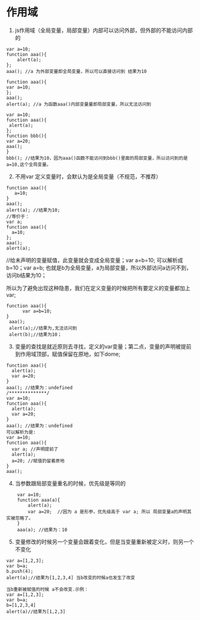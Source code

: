 # 作用域

1. js作用域（全局变量，局部变量）内部可以访问外部，但外部的不能访问内部的 

```
var a=10;
function aaa(){ 
    alert(a);
};
aaa(); //a 为外部变量即全局变量，所以可以直接访问到 结果为10
```

```
function aaa(){
var a=10;  
};
aaa();
alert(a); //a 为函数aaa()内部变量量即局部变量，所以无法访问到
```

```
var a=10; 
function aaa(){ 
 alert(a);
};            
function bbb(){
var a=20;
aaa();
}
bbb(); //结果为10，因为aaa()函数不能访问到bbb()里面的局部变量，所以访问到的是a=10,这个全局变量。
```
2. 不用var 定义变量时，会默认为是全局变量（不规范，不推荐）

```
function aaa(){
   a=10; 
}
aaa();
alert(a); //结果为10; 
//等价于：
var a;
function aaa(){
  a=10;
};
aaa();
alert(a);
```
//给未声明的变量赋值，此变量就会变成全局变量；var a=b=10; 可以解析成 b=10；var a=b; 也就是b为全局变量，a为局部变量，所以外部访问a访问不到，访问b结果为10；

所以为了避免出现这种隐患，我们在定义变量的时候把所有要定义的变量都加上var;

```
function aaa(){
      var a=b=10; 
}
 aaa();
 alert(a);//结果为,无法访问到
 alert(b);//结果为10；
```
3. 变量的查找是就近原则去寻找，定义的var变量；第二点，变量的声明被提前到作用域顶部，赋值保留在原地，如下dome;

```
function aaa(){
  alert(a);
  var a=20;
}
aaa(); //结果为：undefined  
/**************/
var a=10;
function aaa(){
  alert(a);
  var a=20;
}
aaa(); //结果为：undefined
可以解析为是:
var a=10;
function aaa(){
  var a; //声明提前了
  alert(a);
  a=20; //赋值扔留着原地
}
aaa();
```
4. 当参数跟局部变量重名的时候，优先级是等同的

```
    var a=10;
    function aaa(a){ 
        alert(a);
        var a=20;  //因为 a 是形参，优先级高于 var a; 所以 局部变量a的声明其实被忽略了。
    } 
    aaa(a); //结果为：10
```

5. 变量修改的时候另一个变量会跟着变化，但是当变量重新被定义时，则另一个不变化

```
var a=[1,2,3];
var b=a;
b.push(4); 
alert(a);//结果为[1,2,3,4] 当b改变的时候a也发生了改变  

当b重新被赋值的时候 a不会改变.示例：
var a=[1,2,3];
var b=a;
b=[1,2,3,4]
alert(a)//结果为[1,2,3]
```
